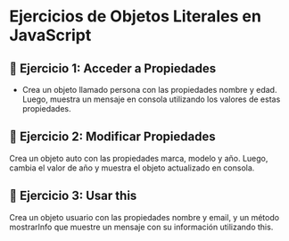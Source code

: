 # Ejercicios de Objetos Literales en JavaScript

## 📌 Ejercicio 1: Acceder a Propiedades

- Crea un objeto llamado persona con las propiedades nombre y edad. Luego, muestra un mensaje en consola utilizando los valores de estas propiedades.

## 📌 Ejercicio 2: Modificar Propiedades

Crea un objeto auto con las propiedades marca, modelo y año. Luego, cambia el valor de año y muestra el objeto actualizado en consola.


## 📌 Ejercicio 3: Usar this

Crea un objeto usuario con las propiedades nombre y email, y un método mostrarInfo que muestre un mensaje con su información utilizando this.